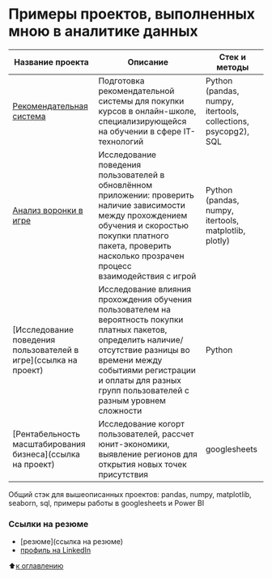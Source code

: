# Примеры проектов, выполненных мною в аналитике данных

  
  
| Название проекта | Описание | Стек и методы |
| --- | --- | --- |
| [Рекомендательная система](https://github.com/DrakinaAlena/Data_Analyst/tree/main/Recommendation%20system) | Подготовка рекомендательной системы для покупки курсов в онлайн-школе, специализирующейся на обучении в сфере IT-технологий| Python (pandas, numpy, itertools, collections, psycopg2), SQL |  
| [Анализ воронки в игре](https://github.com/DrakinaAlena/Data_Analyst/tree/main/Funnel%20Analysis) | Исследование поведения пользователей в обновлённом приложении: проверить наличие зависимости между прохождением обучения и скоростью покупки платного пакета, проверить насколько прозрачен процесс взаимодействия с игрой | Python (pandas, numpy, itertools, matplotlib, plotly) |  
| [Исследование поведения пользователей в игре](ссылка на проект) | Исследование влияния прохождения обучения пользователем на вероятность покупки платных пакетов, определить наличие/отсутствие разницы во времени между событиями регистрации и оплаты для разных групп пользователей с разным уровнем сложности | Python |
| [Рентабельность масштабирования бизнеса](ссылка на проект) | Исследование когорт пользователей, рассчет юнит-экономики, выявление регионов для открытия новых точек присутствия | googlesheets |  
  

Общий стэк для вышеописанных проектов: pandas, numpy, matplotlib, seaborn, sql, примеры работы в googlesheets и Power BI 
 

### Ссылки на резюме  
- [резюме](ссылка на резюме)  
- [профиль на LinkedIn](www.linkedin.com/in/Drakina-Alena)  

:arrow_up:[к оглавлению](https://ссылка/README.md#Оглавление)
